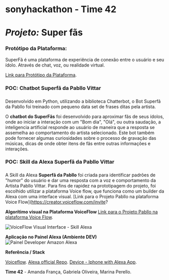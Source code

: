 # sonyhackathon - Time 42
# *Projeto:* Super fãs

### Protótipo da Plataforma:

SuperFã é uma plataforma de experiência de conexão entre o usuário e seu ídolo. Através de chat, voz, ou realidade virtual.

[Link para Protótipo da Plataforma](https://www.figma.com/proto/d1j8MJJ03pLXy8xLijgIws/app?node-id=10%3A130&scaling=scale-down).

### POC: Chatbot Superfã da Pabllo Vittar <h3>

Desenvolvido em Python, utilizando a biblioteca Chatterbot, o Bot Superfã da Pabllo foi treinado com pequeno data set de frases ditas pela artista.

O **chatbot do SuperFãs** foi desenvolvido para aproximar fãs de seus ídolos, onde ao iniciar a interação com um "Bom dia", "Olá", ou outra saudação, a inteligencia artificial responde ao usuário de maneira que a resposta se assemelha ao comportamento do artista selecionado. Este bot também pode fornecer algumas curiosidades sobre o processo de gravação das músicas, dicas de onde obter itens de fãs entre outras informações e interações.


### POC: Skill da Alexa Superfã da Pabllo Vittar <h3>

A Skill da Alexa **Superfã da Pabllo** foi criada para identificar padrões de "humor" do  usuário e dar uma resposta com a voz e comportamento da Artista Pabllo Vittar.
Para fins de rapidez na prototipagem do projeto, foi escolhido utilizar a plataforma Voice flow, que funciona como um builder da Alexa com uma interface visual.
[Link para o Projeto Pabllo na plataforma Voice Flow](https://creator.voiceflow.com/invite?

**Algorítimo visual na Plataforma VoiceFlow**
[Link para o Projeto Pabllo na plataforma Voice Flow](https://creator.voiceflow.com/invite?invite_code=eyJhbGciOiJIUzI1NiIsInR5cCI6IkpXVCJ9.eyJ0ZWFtX2lkIjoiVnpFbFp6UWpMNiIsInJvbGUiOiJ2aWV3ZXIiLCJieUxpbmsiOnRydWUsInRpbWUiOjE2MDQyNzM1ODEsImlhdCI6MTYwNDI3MzU4MX0.P_AxbLnljtk0aX20PtDUTn36ofSQP1fBTAftSfgrP_Y).

![VoiceFlow Visual Interface - Skill Alexa](https://simonestatic.s3.us-east-2.amazonaws.com/alexa-tg/voice-flow-visual-algorithm.png)

**Aplicação no Painel Alexa (Ambiente DEV)**
![Painel Developer Amazon Alexa](https://simonestatic.s3.us-east-2.amazonaws.com/alexa-tg/publicacao-aws-ambiente-dev.png)

**Referência / Stack**

[Voiceflow](https://chatterbot.readthedocs.io/en/stable/index.html).
[Alexa official Repo](https://github.com/alexa/).
[Device - Iphone with Alexa App](https://apps.apple.com/br/app/amazon-alexa/id944011620).

**Time 42** - 
Amanda França,
Gabriela Oliveira,
Marina Perello.
